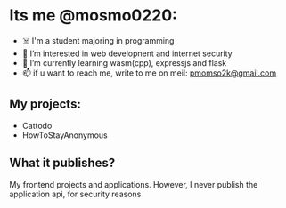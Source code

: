 # Its me @mosmo0220:
- ☠️ I'm a student majoring in programming
- 👀 I’m interested in web developnent and internet security
- 🌱 I’m currently learning wasm(cpp), expressjs and flask
- 📫 if u want to reach me, write to me on meil: pmomso2k@gmail.com

## My projects:
- Cattodo
- HowToStayAnonymous

## What it publishes?
My frontend projects and applications. However, I never publish the application api, for security reasons

<!---
mosmo0220/mosmo0220 is a ✨ special ✨ repository because its `README.md` (this file) appears on your GitHub profile.
You can click the Preview link to take a look at your changes.
--->
